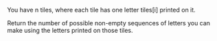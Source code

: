 You have n  tiles, where each tile has one letter tiles[i] printed on it.

Return the number of possible non-empty sequences of letters you can make using the letters printed on those tiles.

